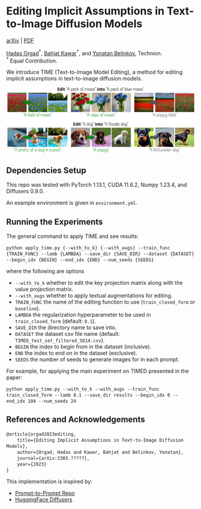 # Editing Implicit Assumptions in Text-to-Image Diffusion Models

[arXiv](https://arxiv.org/abs/???) | [PDF](https://arxiv.org/pdf/???.pdf)

[Hadas Orgad](https://www.linkedin.com/in/hadas-orgad/)<sup>\*</sup>, [Bahjat Kawar](https://bahjat-kawar.github.io/)<sup>\*</sup>, and [Yonatan Belinkov](https://www.cs.technion.ac.il/~belinkov/), Technion.<br />
<sup>*</sup> Equal Contribution.

We introduce TIME (Text-to-Image Model Editing), a method for editing implicit assumptions in text-to-image diffusion models.

<img src="assets/time-headline.png" alt="ddrm-overview" style="width:800px;"/>

## Dependencies Setup

This repo was tested with PyTorch 1.13.1, CUDA 11.6.2, Numpy 1.23.4, and Diffusers 0.9.0.

An example environment is given in `environment.yml`.

## Running the Experiments

The general command to apply TIME and see results:
```
python apply_time.py {--with_to_k} {--with_augs} --train_func {TRAIN_FUNC} --lamb {LAMBDA} --save_dir {SAVE_DIR} --dataset {DATASET} --begin_idx {BEGIN} --end_idx {END} --num_seeds {SEEDS}
```
where the following are options
- `--with_to_k` whether to edit the key projection matrix along with the value projection matrix.
- `--with_augs` whether to apply textual augmentations for editing.
- `TRAIN_FUNC` the name of the editing function to use (`train_closed_form` or `baseline`).
- `LAMBDA` the regularization hyperparameter to be used in `train_closed_form` (default: `0.1`).
- `SAVE_DIR` the directory name to save into.
- `DATASET` the dataset csv file name (default: `TIMED_test_set_filtered_SD14.csv`).
- `BEGIN` the index to begin from in the dataset (inclusive).
- `END` the index to end on in the dataset (exclusive).
- `SEEDS` the number of seeds to generate images for in each prompt.

For example, for applying the main experiment on TIMED presented in the paper:
```
python apply_time.py --with_to_k --with_augs --train_func train_closed_form --lamb 0.1 --save_dir results --begin_idx 0 --end_idx 104 --num_seeds 24
```

## References and Acknowledgements
```
@article{orgad2023editing,
    title={Editing Implicit Assumptions in Text-to-Image Diffusion Models},
    author={Orgad, Hadas and Kawar, Bahjat and Belinkov, Yonatan},
    journal={arXiv:2303.?????},
    year={2023}
}
```

This implementation is inspired by:
- [Prompt-to-Prompt Repo](https://github.com/google/prompt-to-prompt)
- [HuggingFace Diffusers](https://github.com/huggingface/diffusers)